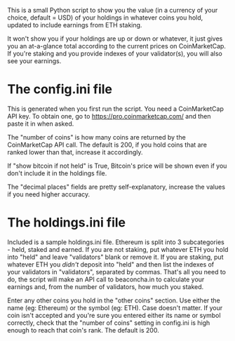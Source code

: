 This is a small Python script to show you the value (in a currency of your choice, default = USD) of 
your holdings in whatever coins you hold, updated to include earnings from ETH staking.

It won't show you if your holdings are up or down or whatever, it just gives you an at-a-glance total
according to the current prices on CoinMarketCap. If you're staking and you provide indexes of your 
validator(s), you will also see your earnings.

The config.ini file
===================
This is generated when you first run the script. You need a CoinMarketCap API key. To obtain one, go to 
https://pro.coinmarketcap.com/ and then paste it in when asked. 

The "number of coins" is how many coins are returned by the CoinMarketCap API call. The default is 200, 
if you hold coins that are ranked lower than that, increase it accordingly.

If "show bitcoin if not held" is True, Bitcoin's price will be shown even if you don't include it in the
holdings file.

The "decimal places" fields are pretty self-explanatory, increase the values if you need higher accuracy.

The holdings.ini file
=====================
Included is a sample holdings.ini file. Ethereum is split into 3 subcategories - held, staked and earned. 
If you are not staking, put whatever ETH you hold into "held" and leave "validators" blank or remove it. 
If you are staking, put whatever ETH you *didn't* deposit into "held" and then list the indexes of your 
validators in "validators", separated by commas. That's all you need to do, the script will make an API 
call to beaconcha.in to calculate your earnings and, from the number of validators, how much you staked.

Enter any other coins you hold in the "other coins" section. Use either the name (eg: Ethereum) or the 
symbol (eg: ETH). Case doesn't matter. If your coin isn't accepted and you're sure you entered either its
name or symbol correctly, check that the "number of coins" setting in config.ini is high enough to reach
that coin's rank. The default is 200.
